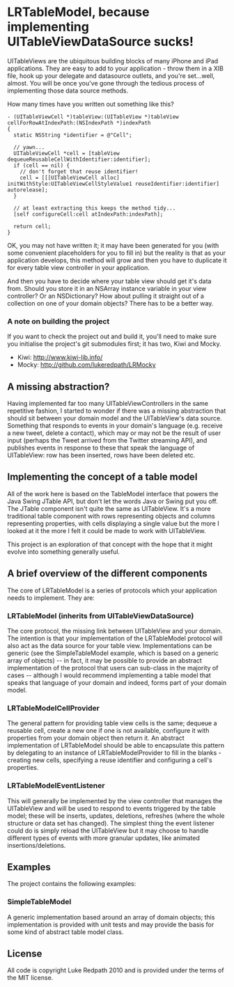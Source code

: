 # LRTableModel, because implementing UITableViewDataSource sucks!

UITableViews are the ubiquitous building blocks of many iPhone and iPad applications. They are easy to add to your application - throw them in a XIB file, hook up your delegate and datasource outlets, and you're set...well, almost. You will be once you've gone through the tedious process of implementing those data source methods.

How many times have you written out something like this?

    - (UITableViewCell *)tableView:(UITableView *)tableView cellForRowAtIndexPath:(NSIndexPath *)indexPath
    {
      static NSString *identifier = @"Cell";
  
      // yawn...
      UITableViewCell *cell = [tableView dequeueReusableCellWithIdentifier:identifier];
      if (cell == nil) {
        // don't forget that reuse identifier!
        cell = [[[UITableViewCell alloc] initWithStyle:UITableViewCellStyleValue1 reuseIdentifier:identifier] autorelease];
      }
  
      // at least extracting this keeps the method tidy...
      [self configureCell:cell atIndexPath:indexPath];
  
      return cell;
    }
    
OK, you may not have written it; it may have been generated for you (with some convenient placeholders for you to fill in) but the reality is that as your application develops, this method will grow and then you have to duplicate it for every table view controller in your application.

And then you have to decide where your table view should get it's data from. Should you store it in an NSArray instance variable in your view controller? Or an NSDictionary? How about pulling it straight out of a collection on one of your domain objects? There has to be a better way.

### A note on building the project

If you want to check the project out and build it, you'll need to make sure you initialise the project's git submodules first; it has two, Kiwi and Mocky.

* Kiwi: http://www.kiwi-lib.info/
* Mocky: http://github.com/lukeredpath/LRMocky

## A missing abstraction?

Having implemented far too many UITableViewControllers in the same repetitive fashion, I started to wonder if there was a missing abstraction that should sit between your domain model and the UITableView's data source. Something that responds to events in your domain's language (e.g. receive a new tweet, delete a contact), which may or may not be the result of user input (perhaps the Tweet arrived from the Twitter streaming API), and publishes events in response to these that speak the language of UITableView: row has been inserted, rows have been deleted etc.

## Implementing the concept of a table model

All of the work here is based on the TableModel interface that powers the Java Swing JTable API, but don't let the words Java or Swing put you off. The JTable component isn't quite the same as UITableView. It's a more traditional table component with rows representing objects and columns representing properties, with cells displaying a single value but the more I looked at it the more I felt it could be made to work with UITableView.

This project is an exploration of that concept with the hope that it might evolve into something generally useful.

## A brief overview of the different components

The core of LRTableModel is a series of protocols which your application needs to implement. They are:

### LRTableModel (inherits from UITableViewDataSource)

The core protocol, the missing link between UITableView and your domain. The intention is that your implementation of the LRTableModel protocol will also act as the data source for your table view. Implementations can be generic (see the SimpleTableModel example, which is based on a generic array of objects) -- in fact, it may be possible to provide an abstract implementation of the protocol that users can sub-class in the majority of cases -- although I would recommend implementing a table model that speaks that language of your domain and indeed, forms part of your domain model.

### LRTableModelCellProvider

The general pattern for providing table view cells is the same; dequeue a reusable cell, create a new one if one is not available, configure it with properties from your domain object then return it. An abstract implementation of LRTableModel should be able to encapsulate this pattern by delegating to an instance of LRTableModelProvider to fill in the blanks - creating new cells, specifying a reuse identifier and configuring a cell's properties.

### LRTableModelEventListener

This will generally be implemented by the view controller that manages the UITableView and will be used to respond to events triggered by the table model; these will be inserts, updates, deletions, refreshes (where the whole structure or data set has changed). The simplest thing the event listener could do is simply reload the UITableView but it may choose to handle different types of events with more granular updates, like animated insertions/deletions.

## Examples

The project contains the following examples:

### SimpleTableModel

A generic implementation based around an array of domain objects; this implementation is provided with unit tests and may provide the basis for some kind of abstract table model class.

## License

All code is copyright Luke Redpath 2010 and is provided under the terms of the MIT license.


